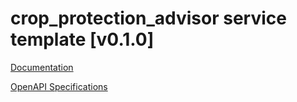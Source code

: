 # crop_protection_advisor service template \[v0.1.0\]

[Documentation](https://htmlpreview.github.io/?https://github.com/atlasH2020-templates/crop_protection_advisor/blob/v0.1.0/doc.html)

[OpenAPI Specifications](https://sensorsystems.iais.fraunhofer.de/doc/?url=https://raw.githubusercontent.com/atlasH2020-templates/crop_protection_advisor/v0.1.0/oas)  
